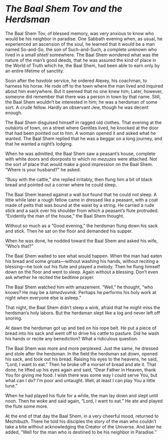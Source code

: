 # ***The Baal Shem Tov and the Herdsman***



The Baal Shem Tov, of blessed memory, was very anxious to know who would be his neighbor in paradise. One Sabbath evening when, as usual, he experienced an ascension of the soul, he learned that it would be a man named So-and-So, the son of Such-and-Such, a complete unknown who lived in a small *shtetl* somewhere. The Baal Shem wondered what was the nature of the man’s good deeds, that he was assured the kind of place in the World of Truth which he, the Baal Shem, had been able to earn only by an entire lifetime of sanctity.

Soon after the *havdole* service, he ordered Alexey, his coachman, to harness his horse. He rode off to the town where the man lived and inquired about him everywhere. But it seemed that no one knew him; Later, however, someone did remember that there was a person in town by that name. Still, the Baal Shem wouldn’t be interested in him; he was a herdsman of some sort. A crude fellow. Hardly an observant Jew, though he was decent enough.

The Baal Shem disguised himself in ragged old clothes. That evening at the outskirts of town, on a street where Gentiles lived, he knocked at the door that had been pointed out to him. A woman opened it and asked what he wanted. The Baal Shem replied that he was a beggar on a long journey, and that he wanted a night’s lodging.

When he was admitted, the Baal Shem saw a peasant’s house, complete with white doors and doorposts to which no *mezuzes* were attached. Not the sort of place that would make a good impression on the Baal Shem. “Where is your husband?” he asked.

“Busy with the cattle,” she replied irritably, then flung him a bit of black bread and pointed out a corner where he could sleep.

The Baal Shem leaned against a wall but found that he could not sleep. A little while later a rough fellow came in dressed like a peasant, with a coat made of pelts that was bound at the waist by a string. He carried a rude stick and a sack over his shoulder from which a peasant’s flute protruded. “Evidently the man of the house,” the Baal Shem thought.

Without so much as a “Good evening,” the herdsman flung down his sack and stick. Then he sat on the floor and demanded his supper.

When he was done, he nodded toward the Baal Shem and asked his wife, “Who’s that?”

The Baal Shem waited to see what would happen. When the man had eaten his bread and some groats—without washing his hands, without reciting a blessing—he took out his flute and played a melody. Then he flung himself down on the floor and went to sleep. Again without a blessing. Don’t even ask whether he recited the bedtime prayer.

The Baal Shem watched him with amazement. “Well,” he thought, “who knows? He may be a *lamedvovnik*. Perhaps he performs his holy work at night when everyone else is asleep.”

That night, the Baal Shem didn’t sleep a wink, afraid that he might miss the herdsman’s holy labors. But the herdsman slept like a log and never left off snoring.

At dawn the herdsman got up and tied on his rope belt. He put a piece of bread into his sack and went off to drive his cattle to pasture. Did he wash his hands or recite any benediction? What a ridiculous question.

The Baal Shem was more and more perplexed. Just the same, he dressed and stole after the herdsman. In the field the herdsman sat down, opened his sack, and took out his bread. Raising his eyes to the heavens, he said, “Lord, I want to eat.” Then he broke off a morsel of bread and ate it. That done, he lifted up his eyes again and said, “Dear Father in Heaven, thank You for giving me food. I wish there was some way I could serve You, but what can I do? I’m poor and untaught. Well, at least I can play You a little tune.”

When he had played his flute for a while, the man lay down and slept until noon. Then he woke and said again, “Lord, I want to eat.” He ate and played the flute some more.

At the end of that day the Baal Shem, in a very cheerful mood, returned to Mezhibuzh. There he told his disciples the story of the man who couldn’t take a bite without acknowledging the Creator of the Universe. And later he added, “Well for the man who is destined to be his neighbor in Paradise.”